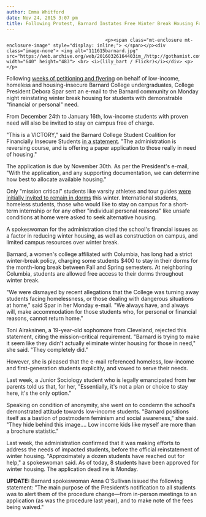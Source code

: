 ```yaml
---
author: Emma Whitford
date: Nov 24, 2015 3:07 pm
title: Following Protest, Barnard Instates Free Winter Break Housing For Students With "Financial Or Personal" Need
---
```


	
										<p><span class="mt-enclosure mt-enclosure-image" style="display: inline;"> </span></p><div class="image-none"> <img alt="111615barnard.jpg" src="https://web.archive.org/web/20160326164403im_/http://gothamist.com/attachments/nyc_ewhitford/111615barnard.jpg" width="640" height="483"> <br> <i>(lily_bart / Flickr)</i></div> <p></p>

<p>Following <a href="https://web.archive.org/web/20160326164403/http://gothamist.com/2015/11/16/no_winter_housing_barnard.php">weeks of petitioning and flyering</a> on behalf of low-income, homeless and housing-insecure Barnard College undergraduates, College President Debora Spar sent an e-mail to the Barnard community on Monday night reinstating winter break housing for students with demonstrable &quot;financial or personal&quot; need. </p>

<p>From December 24th to January 16th, low-income students with proven need will also be invited to stay on campus free of charge. </p>

<p>&quot;This is a VICTORY,&quot; said the Barnard College Student Coalition for Financially Insecure Students <a href="https://web.archive.org/web/20160326164403/https://www.change.org/p/barnard-college-provide-safe-subsidized-winter-housing-to-housing-insecure-barnard-students/u/14322150">in a statement</a>. &quot;The administration is reversing course, and is offering a paper application to those really in need of housing.&quot; </p>

<p>The application is due by November 30th. As per the President&apos;s e-mail, &quot;With the application, and any supporting documentation, we can determine how best to allocate available housing.&quot; </p>

<p>Only &quot;mission critical&quot; students like varsity athletes and tour guides <a href="https://web.archive.org/web/20160326164403/http://gothamist.com/2015/11/16/no_winter_housing_barnard.php">were initially invited to remain in dorms</a> this winter. International students, homeless students, those who would like to stay on campus for a short-term internship or for any other &quot;individual personal reasons&quot; like unsafe conditions at home were asked to seek alternative housing. </p>

<p>A spokeswoman for the administration cited the school&apos;s financial issues as a factor in reducing winter housing, as well as construction on campus, and limited campus resources over winter break.</p>

<p>Barnard, a women&apos;s college affiliated with Columbia, has long had a strict winter-break policy, charging some students $400 to stay in their dorms for the month-long break between Fall and Spring semesters. At neighboring Columbia, students are allowed free access to their dorms throughout winter break.</p>

<p>&quot;We were dismayed by recent allegations that the College was turning away students facing homelessness, or those dealing with dangerous situations at home,&quot; said Spar in her Monday e-mail. &quot;We always have, and always will, make accommodation for those students who, for personal or financial reasons, cannot return home.&quot; </p>

<p>Toni Airaksinen, a 19-year-old sophomore from Cleveland, rejected this statement, citing the mission-critical requirement. &quot;Barnard is trying to make it seem like they didn&apos;t actually eliminate winter housing for those in need,&quot; she said. &quot;They completely did.&quot; </p>

<p>However, she is pleased that the e-mail referenced homeless, low-income and first-generation students explicitly, and vowed to serve their needs. </p>

<p>Last week, a Junior Sociology student who is legally emancipated from her parents told us that, for her, &quot;Essentially, it&apos;s not a plan or choice to stay here, it&apos;s the only option.&quot; </p>

<p>Speaking on condition of anonymity, she went on to condemn the school&apos;s demonstrated attitude towards low-income students. &quot;Barnard positions itself as a bastion of postmodern feminism and social awareness,&quot; she said. &quot;They hide behind this image.... Low income kids like myself are more than a brochure statistic.&quot;</p>

<p>Last week, the administration confirmed that it was making efforts to address the needs of impacted students, before the official reinstatement of winter housing. &quot;Approximately a dozen students have reached out for help,&quot; a spokeswoman said. As of today, 8 students have been approved for winter housing. The application deadline is Monday. </p>

<p><strong>UPDATE:</strong> Barnard spokeswoman Anna O&apos;Sullivan issued the following statement: &quot;The main purpose of the President&#x2019;s notification to all students was to alert them of the procedure change&#x2014;from in-person meetings to an application (as was the procedure last year), and to make note of the fees being waived.&quot; </p>					
										
									
				